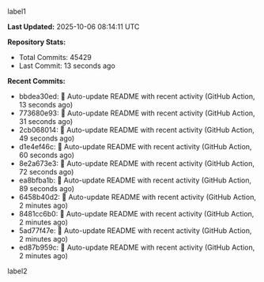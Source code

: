 
label1 
<!-- ACTIVITY_START -->
**Last Updated:** 2025-10-06 08:14:11 UTC

**Repository Stats:**
- Total Commits: 45429
- Last Commit: 13 seconds ago

**Recent Commits:**
- bbdea30ed: 🤖 Auto-update README with recent activity (GitHub Action, 13 seconds ago)
- 773680e93: 🤖 Auto-update README with recent activity (GitHub Action, 31 seconds ago)
- 2cb068014: 🤖 Auto-update README with recent activity (GitHub Action, 49 seconds ago)
- d1e4ef46c: 🤖 Auto-update README with recent activity (GitHub Action, 60 seconds ago)
- 8e2a673e3: 🤖 Auto-update README with recent activity (GitHub Action, 72 seconds ago)
- ea8bfba1b: 🤖 Auto-update README with recent activity (GitHub Action, 89 seconds ago)
- 6458b40d2: 🤖 Auto-update README with recent activity (GitHub Action, 2 minutes ago)
- 8481cc6b0: 🤖 Auto-update README with recent activity (GitHub Action, 2 minutes ago)
- 5ad77f47e: 🤖 Auto-update README with recent activity (GitHub Action, 2 minutes ago)
- ed87b959c: 🤖 Auto-update README with recent activity (GitHub Action, 2 minutes ago)
<!-- ACTIVITY_END -->

label2
